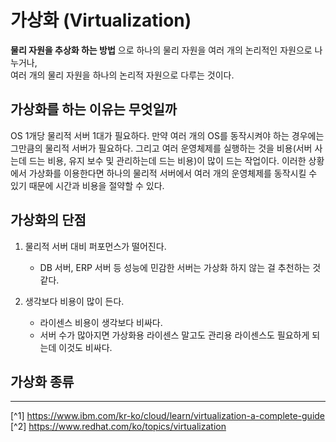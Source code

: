 # 가상화 (Virtualization)
**물리 자원을 추상화 하는 방법** 으로 하나의 물리 자원을 여러 개의 논리적인 자원으로 나누거나,<br>
여러 개의 물리 자원을 하나의 논리적 자원으로 다루는 것이다.

## 가상화를 하는 이유는 무엇일까
OS 1개당 물리적 서버 1대가 필요하다. 만약 여러 개의 OS를 동작시켜야 하는 경우에는 그만큼의 물리적 서버가 필요하다. 그리고 여러 운영체제를 실행하는 것을 비용(서버 사는데 드는 비용, 유지 보수 및 관리하는데 드는 비용)이 많이 드는 작업이다. 이러한 상황에서 가상화를 이용한다면 하나의 물리적 서버에서 여러 개의 운영체제를 동작시킬 수 있기 때문에 시간과 비용을 절약할 수 있다.


## 가상화의 단점
1. 물리적 서버 대비 퍼포먼스가 떨어진다.
    - DB 서버, ERP 서버 등 성능에 민감한 서버는 가상화 하지 않는 걸 추천하는 것 같다.

2. 생각보다 비용이 많이 든다.
    - 라이센스 비용이 생각보다 비싸다.
    - 서버 수가 많아지면 가상화용 라이센스 말고도 관리용 라이센스도 필요하게 되는데 이것도 비싸다.

## 가상화 종류

---

[^1] https://www.ibm.com/kr-ko/cloud/learn/virtualization-a-complete-guide<br>
[^2] https://www.redhat.com/ko/topics/virtualization
